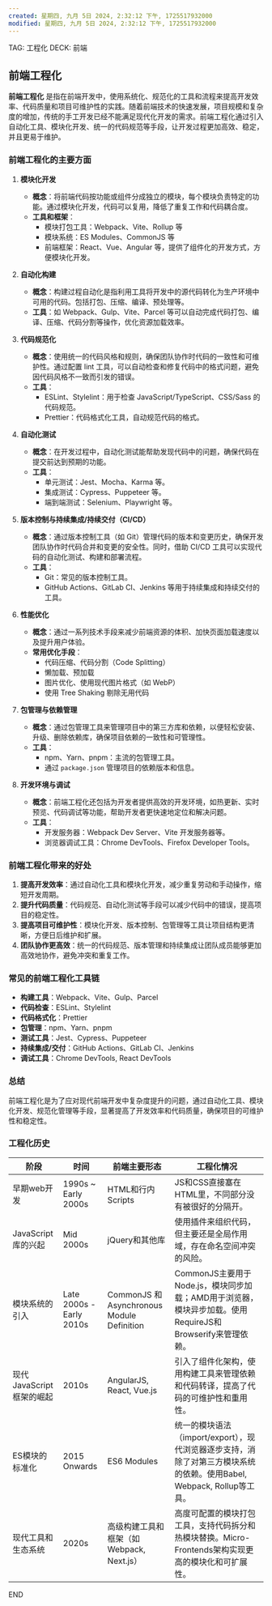 ```yaml
---
created: 星期四, 九月 5日 2024, 2:32:12 下午, 1725517932000
modified: 星期四, 九月 5日 2024, 2:32:12 下午, 1725517932000
---
```


TAG: 工程化
DECK: 前端
## 前端工程化
**前端工程化** 是指在前端开发中，使用系统化、规范化的工具和流程来提高开发效率、代码质量和项目可维护性的实践。随着前端技术的快速发展，项目规模和复杂度的增加，传统的手工开发已经不能满足现代化开发的需求。前端工程化通过引入自动化工具、模块化开发、统一的代码规范等手段，让开发过程更加高效、稳定，并且更易于维护。

### 前端工程化的主要方面

1. **模块化开发**
   - **概念**：将前端代码按功能或组件分成独立的模块，每个模块负责特定的功能。通过模块化开发，代码可以复用，降低了重复工作和代码耦合度。
   - **工具和框架**：
     - 模块打包工具：Webpack、Vite、Rollup 等
     - 模块系统：ES Modules、CommonJS 等
     - 前端框架：React、Vue、Angular 等，提供了组件化的开发方式，方便模块化开发。

2. **自动化构建**
   - **概念**：构建过程自动化是指利用工具将开发中的源代码转化为生产环境中可用的代码。包括打包、压缩、编译、预处理等。
   - **工具**：如 Webpack、Gulp、Vite、Parcel 等可以自动完成代码打包、编译、压缩、代码分割等操作，优化资源加载效率。

3. **代码规范化**
   - **概念**：使用统一的代码风格和规则，确保团队协作时代码的一致性和可维护性。通过配置 lint 工具，可以自动检查和修复代码中的格式问题，避免因代码风格不一致而引发的错误。
   - **工具**：
     - ESLint、Stylelint：用于检查 JavaScript/TypeScript、CSS/Sass 的代码规范。
     - Prettier：代码格式化工具，自动规范代码的格式。

4. **自动化测试**
   - **概念**：在开发过程中，自动化测试能帮助发现代码中的问题，确保代码在提交前达到预期的功能。
   - **工具**：
     - 单元测试：Jest、Mocha、Karma 等。
     - 集成测试：Cypress、Puppeteer 等。
     - 端到端测试：Selenium、Playwright 等。

5. **版本控制与持续集成/持续交付（CI/CD）**
   - **概念**：通过版本控制工具（如 Git）管理代码的版本和变更历史，确保开发团队协作时代码合并和变更的安全性。同时，借助 CI/CD 工具可以实现代码的自动化测试、构建和部署流程。
   - **工具**：
     - Git：常见的版本控制工具。
     - GitHub Actions、GitLab CI、Jenkins 等用于持续集成和持续交付的工具。

6. **性能优化**
   - **概念**：通过一系列技术手段来减少前端资源的体积、加快页面加载速度以及提升用户体验。
   - **常用优化手段**：
     - 代码压缩、代码分割（Code Splitting）
     - 懒加载、预加载
     - 图片优化、使用现代图片格式（如 WebP）
     - 使用 Tree Shaking 剔除无用代码

7. **包管理与依赖管理**
   - **概念**：通过包管理工具来管理项目中的第三方库和依赖，以便轻松安装、升级、删除依赖库，确保项目依赖的一致性和可管理性。
   - **工具**：
     - npm、Yarn、pnpm：主流的包管理工具。
     - 通过 `package.json` 管理项目的依赖版本和信息。

8. **开发环境与调试**
   - **概念**：前端工程化还包括为开发者提供高效的开发环境，如热更新、实时预览、代码调试等功能，帮助开发者更快速地定位和解决问题。
   - **工具**：
     - 开发服务器：Webpack Dev Server、Vite 开发服务器等。
     - 浏览器调试工具：Chrome DevTools、Firefox Developer Tools。

### 前端工程化带来的好处
1. **提高开发效率**：通过自动化工具和模块化开发，减少重复劳动和手动操作，缩短开发周期。
2. **提升代码质量**：代码规范、自动化测试等手段可以减少代码中的错误，提高项目的稳定性。
3. **提高项目可维护性**：模块化开发、版本控制、包管理等工具让项目结构更清晰，方便日后维护和扩展。
4. **团队协作更高效**：统一的代码规范、版本管理和持续集成让团队成员能够更加高效地协作，避免冲突和重复工作。

### 常见的前端工程化工具链
- **构建工具**：Webpack、Vite、Gulp、Parcel
- **代码检查**：ESLint、Stylelint
- **代码格式化**：Prettier
- **包管理**：npm、Yarn、pnpm
- **测试工具**：Jest、Cypress、Puppeteer
- **持续集成/交付**：GitHub Actions、GitLab CI、Jenkins
- **调试工具**：Chrome DevTools, React DevTools

### 总结
前端工程化是为了应对现代前端开发中复杂度提升的问题，通过自动化工具、模块化开发、规范化管理等手段，显著提高了开发效率和代码质量，确保项目的可维护性和稳定性。


### 工程化历史

| 阶段                | 时间                       | 前端主要形态                                    | 工程化情况                                                                        |
| ----------------- | ------------------------ | ----------------------------------------- | ---------------------------------------------------------------------------- |
| 早期web开发           | 1990s ~ Early 2000s      | HTML和行内 Scripts                           | JS和CSS直接塞在HTML里，不同部分没有被很好的分隔开。                                               |
| JavaScript库的兴起    | Mid 2000s                | jQuery和其他库                                | 使用插件来组织代码，但主要还是全局作用域，存在命名空间冲突的风险。                                            |
| 模块系统的引入           | Late 2000s - Early 2010s | CommonJS 和 Asynchronous Module Definition | CommonJS主要用于Node.js，模块同步加载；AMD用于浏览器，模块异步加载。使用RequireJS和Browserify来管理依赖。      |
| 现代JavaScript框架的崛起 | 2010s                    | AngularJS, React, Vue.js                  | 引入了组件化架构，使用构建工具来管理依赖和代码转译，提高了代码的可维护性和重用性。                                    |
| ES模块的标准化          | 2015 Onwards             | ES6 Modules                               | 统一的模块语法（import/export），现代浏览器逐步支持，消除了对第三方模块系统的依赖。使用Babel, Webpack, Rollup等工具。 |
| 现代工具和生态系统         | 2020s                    | 高级构建工具和框架（如Webpack, Next.js）              | 高度可配置的模块打包工具，支持代码拆分和热模块替换。Micro-Frontends架构实现更高的模块化和可扩展性。                    |


END
<!--ID: 1727190963591-->
